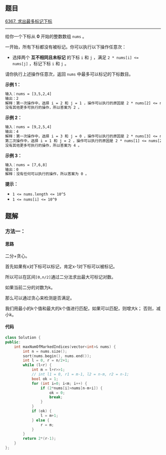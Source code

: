 ## 题目

[6367. 求出最多标记下标](https://leetcode.cn/problems/find-the-maximum-number-of-marked-indices/)

---

给你一个下标从 **0** 开始的整数数组 `nums` 。

一开始，所有下标都没有被标记。你可以执行以下操作任意次：

-   选择两个 **互不相同且未标记** 的下标 `i` 和 `j` ，满足 `2 * nums[i] <= nums[j]` ，标记下标 `i` 和 `j` 。

请你执行上述操作任意次，返回 `nums` 中最多可以标记的下标数目。

  

**示例 1：**

```txt
输入：nums = [3,5,2,4]
输出：2
解释：第一次操作中，选择 i = 2 和 j = 1 ，操作可以执行的原因是 2 * nums[2] <= nums[1] ，标记下标 2 和 1 。
没有其他更多可执行的操作，所以答案为 2 。
```

**示例 2：**

```txt
输入：nums = [9,2,5,4]
输出：4
解释：第一次操作中，选择 i = 3 和 j = 0 ，操作可以执行的原因是 2 * nums[3] <= nums[0] ，标记下标 3 和 0 。
第二次操作中，选择 i = 1 和 j = 2 ，操作可以执行的原因是 2 * nums[1] <= nums[2] ，标记下标 1 和 2 。
没有其他更多可执行的操作，所以答案为 4 。
```

**示例 3：**

```txt
输入：nums = [7,6,8]
输出：0
解释：没有任何可以执行的操作，所以答案为 0 。
```
  

**提示：**

-   `1 <= nums.length <= 10^5`
-   `1 <= nums[i] <= 10^9`

  

## 题解

### 方法一：

#### 思路

二分+贪心。

首先如果有x对下标可以标记，肯定x-1对下标可以被标记。

所以可以在区间`[0,n/2]`通过二分法求出最大可标记对数。

如果当前二分的对数为k。

那么可以通过贪心来检测是否满足。

我们用最小的k个值和最大的k个值进行匹配，如果可以匹配，则增大k；
否则，减小k。


#### 代码

```cpp
class Solution {
public:
    int maxNumOfMarkedIndices(vector<int>& nums) {
        int n = nums.size();
        sort(nums.begin(), nums.end());
        int l = 0, r = n/2+1;
        while (l<r) {
            int m = l+r>>1;
            // int l1 = 0, r1 = m-1, l2 = n-m, r2 = n-1;
            bool ok = 1;
            for (int i=0; i<m; i++) {
                if (2*nums[i]>nums[n-m+i]) {
                    ok = 0;
                    break;
                }
            }
            if (ok) {
                l = m+1;
            } else {
                r = m;
            }
        }
        return 2*(r-1);
    }
};
```
